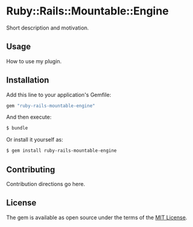 # Ruby::Rails::Mountable::Engine
Short description and motivation.

## Usage
How to use my plugin.

## Installation
Add this line to your application's Gemfile:

```ruby
gem "ruby-rails-mountable-engine"
```

And then execute:
```bash
$ bundle
```

Or install it yourself as:
```bash
$ gem install ruby-rails-mountable-engine
```

## Contributing
Contribution directions go here.

## License
The gem is available as open source under the terms of the [MIT License](https://opensource.org/licenses/MIT).
